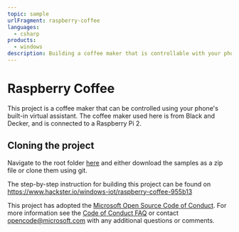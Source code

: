 ```yaml
---
topic: sample
urlFragment: raspberry-coffee
languages:
  - csharp
products:
  - windows
description: Building a coffee maker that is controllable with your phone using Windows 10 IoT Core.
---
```


# Raspberry Coffee

This project is a coffee maker that can be controlled using your phone's built-in virtual assistant. The coffee maker used here is from Black and Decker, and is connected to a Raspberry Pi 2.

## Cloning the project

Navigate to the root folder [here](https://github.com/Microsoft/Windows-iotcore-samples) and either download the samples as a zip file or clone them using git.  

The step-by-step instruction for building this project can be found on https://www.hackster.io/windows-iot/raspberry-coffee-955b13

This project has adopted the [Microsoft Open Source Code of Conduct](https://opensource.microsoft.com/codeofconduct/). For more information see the [Code of Conduct FAQ](https://opensource.microsoft.com/codeofconduct/faq/) or contact [opencode@microsoft.com](mailto:opencode@microsoft.com) with any additional questions or comments. 
